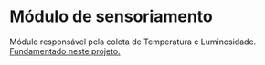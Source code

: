 <h1> Módulo de sensoriamento </h1>
<p>
Módulo responsável pela coleta de Temperatura e Luminosidade. <br />
<a href="https://www.hackster.io/arjun/nrf24l01-with-attiny85-3-pins-74a1f2">Fundamentado neste projeto.</a> <br/>
</p>

